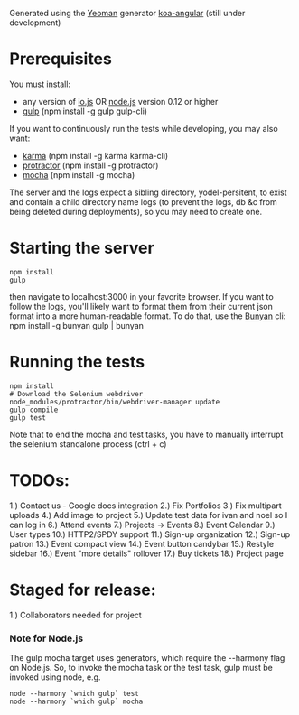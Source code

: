 Generated using the [Yeoman](http://yeoman.io/) generator [koa-angular](https://github.com/prekolna/generator-koa-angular) (still under development)

# Prerequisites
You must install:
* any version of [io.js](https://iojs.org/) OR [node.js](https://nodejs.org/) version 0.12 or higher
* [gulp](http://gulpjs.com) (npm install -g gulp gulp-cli)

If you want to continuously run the tests while developing, you may also want:
* [karma](http://karma-runner.github.io/0.8/index.html) (npm install -g karma karma-cli)
* [protractor](http://angular.github.io/protractor/#/) (npm install -g protractor)
* [mocha](http://mochajs.org/) (npm install -g mocha)

The server and the logs expect a sibling directory, yodel-persitent, to exist and contain a child directory name logs (to prevent the logs, db &c from being deleted during deployments), so you may need to create one.

# Starting the server
    npm install
    gulp

then navigate to localhost:3000 in your favorite browser.  If you want to follow the logs, you'll likely want to format them from their current json format into a more human-readable format.  To do that, use the [Bunyan](https://www.npmjs.com/package/bunyan) cli:
    npm install -g bunyan
    gulp | bunyan

# Running the tests

    npm install
    # Download the Selenium webdriver
    node_modules/protractor/bin/webdriver-manager update
    gulp compile
    gulp test

Note that to end the mocha and test tasks, you have to manually interrupt the selenium standalone process  (ctrl + c)

# TODOs:
1.) Contact us - Google docs integration
2.) Fix Portfolios
3.) Fix multipart uploads
4.) Add image to project
5.) Update test data for ivan and noel so I can log in
6.) Attend events
7.) Projects -> Events
8.) Event Calendar
9.) User types
10.) HTTP2/SPDY support
11.) Sign-up organization
12.) Sign-up patron
13.) Event compact view
14.) Event button candybar
15.) Restyle sidebar
16.) Event "more details" rollover
17.) Buy tickets
18.) Project page

# Staged for release:
1.) Collaborators needed for project

### Note for Node.js
The gulp mocha target uses generators, which require the --harmony flag on Node.js.  So, to invoke the mocha task or the test task, gulp must be invoked using node, e.g.

    node --harmony `which gulp` test
    node --harmony `which gulp` mocha
